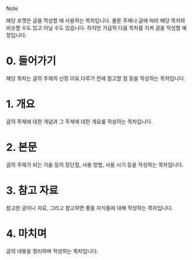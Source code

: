 > [!NOTE]
> 해당 포맷은 글을 작성할 때 사용하는 목차입니다. 물론 주제나 글에 따라 해당 목차와 비슷할 수도 있고 아닐 수도 있습니다. 하지만 가급적 다음 목차를 지켜 글을 작성할 예정입니다.

# 0. 들어가기

해당 목차는 글의 주제의 선정 이유,다루기 전에 참고할 점 등을 작성하는 목차입니다.

# 1. 개요
글의 주제에 대한 개념과 그 주제에 대한 개요를 작성하는 목차입니다.

# 2. 본문
글의 주제가 되는 기술 등의 장단점, 사용 방법, 사용 시기 등을 작성하는 목차입니다.

# 3. 참고 자료
참고한 글이나 자료, 그리고 참고하면 좋을 지식들에 대해 작성하는 목차입니다.

# 4. 마치며
글의 내용을 정리하며 작성하는 목차입니다. 